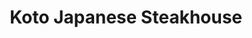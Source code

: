 ---
layout: place
title: "Koto Japanese Steakhouse"
permalink: /indiana/noblesville/koto-japanese-steakhouse.html
stateAbbr: IN
stateName: Indiana
cityName: Noblesville
seo:
  name: "Koto Japanese Steakhouse"
  type: Restaurant
  links: https://www.kotofishers.com/
description: "Looking for sushi in Noblesville, Indiana? Check out Koto Japanese Steakhouse for a delightful Japanese dining experience. Enjoy a variety of sushi and other..."
place_id: ChIJT-xM6GHJFIgRSowJ0UO51e8
photos:
  - name: >-
      places/ChIJT-xM6GHJFIgRSowJ0UO51e8/photos/AeeoHcIWnKhovjB8nnACTS_VMUoJRVylzqG_QC9FuL-luCHf_D8xOFzJAuGKAwG1fZk0FxdfFhS2EfgyTz8vRqisNIoNtoTWG6WmAuxVpwAQErdqphbDGKArm61P6rzsUJRybFKVO62Qv4G9-O8xG_0T3PggH4p7ew2SLTEUA76UMS91FrfP1yzvlds9oJoXe050gyZOt4VulbUCRnEryG-ZajH8_wKxgdtVCcy-mR4giHEhiakdIuM3GxRN8CgImVKJrUO02gRkAR06dwkhLX-i2vwWD0cyVdGi2q6025C8cem8z8e1ueBjSJ1ttO6DX1eLJb6nrjB0kjsecfy2aDCgk2wZ2mA6Lsau-qPh15MRI930mrQFyeu7vZUL2dpA9VNkKKN1cttI7ipkpl0I0c_-4f2TsfGLsHpxI012ErLrbJs-WQ
    widthPx: 1600
    heightPx: 901
    authorAttributions:
      - displayName: redwards 2020
        uri: https://maps.google.com/maps/contrib/114543349634991947686
        photoUri: >-
          https://lh3.googleusercontent.com/a-/ALV-UjW0rI1HJYVB-eWn2bLxnUdqMppYlGYh8_YTaK-sFtx4KS1V1SGnSA=s100-p-k-no-mo
    flagContentUri: >-
      https://www.google.com/local/imagery/report/?cb_client=maps_api_places.places_api&image_key=!1e10!2sCIHM0ogKEICAgICkmazkVg&hl=en-US
    googleMapsUri: >-
      https://www.google.com/maps/place//data=!3m4!1e2!3m2!1sCIHM0ogKEICAgICkmazkVg!2e10!4m2!3m1!1s0x8814c961e84cec4f:0xefd5b943d1098c4a
  - name: >-
      places/ChIJT-xM6GHJFIgRSowJ0UO51e8/photos/AeeoHcKY8IZN07zIpZECYIYmVR_qaqWua0P6ohUlOIVYManyjoVjt7CX9Cc_GAcZhg8smlgKBq--Wwxy8ggQcVQdOQ3atGib948Ds7eLG21lrxHUSRJ7EdPsDbkcrBGlgYkauu--jQsM1k_DVmtBVO5JIeN7_y9S-zSGh2PRxh0ZJeBb1uLV63r9Psv1PDviZeGSD2YRI9C_290_3SwL1m3mOtDz8IJ8f_H3e94KuhjEBptmMCw376CWRbl3gcqEbqYIB2ooUzYhYLBkb-CflV6_yPlQPmbosKERRGBTZmzFXuFNWw
    widthPx: 1080
    heightPx: 1080
    authorAttributions:
      - displayName: Koto Japanese Steakhouse
        uri: https://maps.google.com/maps/contrib/108222714104921103607
        photoUri: >-
          https://lh3.googleusercontent.com/a/ACg8ocLGQhDyssuT0bklrw9pX52ipPwiA7absWhd2BJsy9O9cZvsNg=s100-p-k-no-mo
    flagContentUri: >-
      https://www.google.com/local/imagery/report/?cb_client=maps_api_places.places_api&image_key=!1e10!2sAF1QipP4Qpk3COJ0uQ_ra-FUl4PUL_zBmGSD3E_gfQuv&hl=en-US
    googleMapsUri: >-
      https://www.google.com/maps/place//data=!3m4!1e2!3m2!1sAF1QipP4Qpk3COJ0uQ_ra-FUl4PUL_zBmGSD3E_gfQuv!2e10!4m2!3m1!1s0x8814c961e84cec4f:0xefd5b943d1098c4a
  - name: >-
      places/ChIJT-xM6GHJFIgRSowJ0UO51e8/photos/AeeoHcKEug4wq-JxUCjpPClhaSHRxv_UdXJDPXEo9JjE7SAPqJLu5Hn78VGJMT4t-_yMHuH_tlj0Wx38gkdSfzvrNlB5TIQCQJIA9CCVlsEqNXM-ugPKKcRX2sWiEDHtxbJNVhvi9-okdGsXT4Wkq4zRtbSta8qBwa9y4mcS06UpJ-Css-ZUO0cDn4-6ZYzhGtrnXdqkHWSE8t79CMCacjNEqDf1hZTOGW-8bkz1DbVQKsOW2oMw0aSIEihOxQRO_VyNMEqnMFeonLISUVV4RCNdX7fHWxObKbMZPf-5nfj6-bImhpPuhR4FiswnLb1RqP6sH5DfzJ2V8gE3_11YXXJGOh0EHH_oQFk0or9hmnwkGsTb25abfTXYOTKYAkPZgVeOvzZyF6riPa97wc3Vy0sniITh85CkPKMntvIhmkgf9FjBSg
    widthPx: 3600
    heightPx: 4800
    authorAttributions:
      - displayName: Kenia Liceth
        uri: https://maps.google.com/maps/contrib/101042589950150509861
        photoUri: >-
          https://lh3.googleusercontent.com/a-/ALV-UjXNsZqIqfIbRjIKs6BHw0-DRN6Ftue7aY8IwgaHybcD4EmcByb6ew=s100-p-k-no-mo
    flagContentUri: >-
      https://www.google.com/local/imagery/report/?cb_client=maps_api_places.places_api&image_key=!1e10!2sCIHM0ogKEICAgIC_95L7NA&hl=en-US
    googleMapsUri: >-
      https://www.google.com/maps/place//data=!3m4!1e2!3m2!1sCIHM0ogKEICAgIC_95L7NA!2e10!4m2!3m1!1s0x8814c961e84cec4f:0xefd5b943d1098c4a
  - name: >-
      places/ChIJT-xM6GHJFIgRSowJ0UO51e8/photos/AeeoHcJuQx4gK6qYrviU7Ad4VBe9sD46CskfMykWyMp6dqKThC75rlct3HSLpBjdecNiczpUo-i5pRokNeX_39-GE1Hxt4DwprZhtyk42t7bo4f9ZgKSuBz9UOrgG87i_NS_0X8RTZInoBK2mZczCHrTMlGsNpoiOXxPxQPqW4vfV9cuDa6G4oh-g7V-1f7fIImYjF7jwqTt_Usjn2Hr0EN4sA0D8_hgvvJ2fVxZ-kR2QGFXDa9KMD0o1EClvf5211DdP3340YH-UreuSBUDQbRO9fc4jHLFKEyxxi1wJli9jUisEw3kcC48NdEHA_vuRgGJJimIHrFfA_jo3FnEyJprixTNkqmWIKUClzZWuhgJCLR-MgViGiQdSs_g6XQZ5JzkDsIj6sunsEgXKbBderdmWaCyi2Pj2WIjuAhbP0YTNAlgiA
    widthPx: 3614
    heightPx: 4800
    authorAttributions:
      - displayName: Jeremy Spivey
        uri: https://maps.google.com/maps/contrib/113703576329496888610
        photoUri: >-
          https://lh3.googleusercontent.com/a-/ALV-UjV09eW9b06-X-4170sOSZq_6QXu8W4oCmOgI-VHuFIlbXQmVVv4mg=s100-p-k-no-mo
    flagContentUri: >-
      https://www.google.com/local/imagery/report/?cb_client=maps_api_places.places_api&image_key=!1e10!2sCIHM0ogKEICAgIDfvLPgSQ&hl=en-US
    googleMapsUri: >-
      https://www.google.com/maps/place//data=!3m4!1e2!3m2!1sCIHM0ogKEICAgIDfvLPgSQ!2e10!4m2!3m1!1s0x8814c961e84cec4f:0xefd5b943d1098c4a
  - name: >-
      places/ChIJT-xM6GHJFIgRSowJ0UO51e8/photos/AeeoHcLtzAjz26NBJtIrCMiG4gd-_vLClqpcgFRX-JsXBS0M152QOhwjdDoallCiaWPLX7ndeGMDzyAUCnAZH9pAhciKGWrQ_abb_3a3W9O0Nvu0L2vu0njej7-z5GeihrJA3tpFAVZ4nBVgC4tuR_TGQHF-Ouield_p_36s86FpfLVGXgDX64f_pxcMeeLPwcUVJX5EY0zah3WWN1u6rttqgUkZ9-M7Pyv5VVhQcGO5EzUwV1uJqM3-sXhj4bb7xRPA1ndpQde7dIh5Z9aQCve8uEo0S-IZcniede5n-MfNDakmVCPWAW_pisodjIANFzTdr8_6vq9xRLerFWnH3cKXBlAN5Rq7FUdIlJP8Q9jRo6mdGNXoyB_dB9C-5abX373o_2DMXepr3zA0OdW5z_JuA21MtiYOmW47QM2MdXBgtMmSrvZz
    widthPx: 4032
    heightPx: 1932
    authorAttributions:
      - displayName: Elizabeth E. J.
        uri: https://maps.google.com/maps/contrib/114437432788253184461
        photoUri: >-
          https://lh3.googleusercontent.com/a/ACg8ocJB9ZgqdDSE1bkGRXXCMyIRQTEEllkZXoOTqcMNN6dgVkB7NId-=s100-p-k-no-mo
    flagContentUri: >-
      https://www.google.com/local/imagery/report/?cb_client=maps_api_places.places_api&image_key=!1e10!2sCIHM0ogKEICAgID71YPo3AE&hl=en-US
    googleMapsUri: >-
      https://www.google.com/maps/place//data=!3m4!1e2!3m2!1sCIHM0ogKEICAgID71YPo3AE!2e10!4m2!3m1!1s0x8814c961e84cec4f:0xefd5b943d1098c4a
  - name: >-
      places/ChIJT-xM6GHJFIgRSowJ0UO51e8/photos/AeeoHcKkAhD0qFnVHSCH-S-MVvWRiKEbtljBR4qvvwzmdzPoIwRFS0AcLvT1fCIP1E2MHHVv7dJ_tyuQG_ZKpbAz24WCofIkn3NM8o7EJXEgwK_MZVi7xwQbVR68UXAf1AXH6RC4EwMAETTdoFOKkR9osjx8yEr-2oJNMXGfq-42WBSBcLQz3weoKAwxtfst1HJuF9sdSLjcWZusJNYKxTUCGrZPMG-AiYrN3KuW6GWMDzNrIjHbTgXR2aMcrmunyHQ0FFqkhcxXdyc6IQG1Ymdek52OgxFRJGVuml9e7nsDWCsxN4grn_DLslfdmQf2-NoMM2XwURS0032Iaco_CVaXaM63Kfxi7lNG9pL9B_R2i0or2T--gDeMiwPzLHm1WKYIzqac5XzSevMQHJEi_t5OILkWr1dGr8SYUCAOCRiTjkHgD5Y
    widthPx: 4608
    heightPx: 3456
    authorAttributions:
      - displayName: Dave Crim
        uri: https://maps.google.com/maps/contrib/116222021141575472828
        photoUri: >-
          https://lh3.googleusercontent.com/a/ACg8ocLU9UoOUbJJVC_usgJxeSEyUcqpSDuUmK6FdrJuvUYWxOm70A=s100-p-k-no-mo
    flagContentUri: >-
      https://www.google.com/local/imagery/report/?cb_client=maps_api_places.places_api&image_key=!1e10!2sCIHM0ogKEICAgIDfmbPtkAE&hl=en-US
    googleMapsUri: >-
      https://www.google.com/maps/place//data=!3m4!1e2!3m2!1sCIHM0ogKEICAgIDfmbPtkAE!2e10!4m2!3m1!1s0x8814c961e84cec4f:0xefd5b943d1098c4a
  - name: >-
      places/ChIJT-xM6GHJFIgRSowJ0UO51e8/photos/AeeoHcKA1nknULZdlRAD-mjT0PaCzvOOWgw92c3W02Uv0rBb_RxRfRISVVR4NNEn2dGBMCe_9f4mR-Ldg-GUgcpSqZ6F73yo4ptC8SiPPfljkQ4KLju9WzhdClRIZnhkBX5jnL6ylVcdjSOZqZPDA7qy3ubcedfCEw_bZL7oeIuNtXLegmhfeQAipCnhGcpDyJ1VIyWQPSWeFkcWAdFMGKGqWJK-9IQ3OAApUOd4OZKj5GikojKZZbpByREfuSg36VhLHAPpQoL1FdlcNYIhOes0wHFQdwHQOD-g8U4370sBX-KV5ARgWlJKh56_fhk6ndRozIreOk4kLhzSrGBpJhRRgGY383qQxfhnvdvVaw2lRO1sdUROh3iGp_iaL_IGnDh2EzQ0RvbkWKAAjtTKZfvWBuQklXafWtZGVcuunCEXOLxYMA
    widthPx: 3000
    heightPx: 4000
    authorAttributions:
      - displayName: Michael Pinto
        uri: https://maps.google.com/maps/contrib/114177747235601967754
        photoUri: >-
          https://lh3.googleusercontent.com/a-/ALV-UjUQC36WbOFyjnYJQmoo1p6lUSSZ6HN9kaDGAdr_w_OQSBa1-mNvHQ=s100-p-k-no-mo
    flagContentUri: >-
      https://www.google.com/local/imagery/report/?cb_client=maps_api_places.places_api&image_key=!1e10!2sCIHM0ogKEICAgICLyuqNSw&hl=en-US
    googleMapsUri: >-
      https://www.google.com/maps/place//data=!3m4!1e2!3m2!1sCIHM0ogKEICAgICLyuqNSw!2e10!4m2!3m1!1s0x8814c961e84cec4f:0xefd5b943d1098c4a
  - name: >-
      places/ChIJT-xM6GHJFIgRSowJ0UO51e8/photos/AeeoHcKaZNhxfKWPUlWTg1g_wOoIGGQ1xNgcB2JPbnf0mxvrZWXe30HocZmK3e4keOawgS1_mhSYN4-W5ZuOb_BmJnTrHTu8U3quMmPferXeOj5rTMdxYg9XXxJa78dDyYwKxwj-my-plgF_VrkWhE7NVbp3GgGKecsjxnmDHWXkbrpnefvPrxLSL4t5RRzj-yjj4p6Cr0XYgh02_CjicT4iVM8assOqb6ScZelmAiZMl95iMuiSl3AWvTQ7XkhcY_W0aZh_SQNuUkJ6QgddOJkrYPOFxMUDJooZEtQu_UatPfYrf7ceM0MLUzRAt9cuXckytGETl-8i6LzfA1-VxAFg2Ada8_hpQaLIMU-Mxm7R0zf7HB9DcFoMZZVd8_3KH0WFoPq8oiYzcVfTpbyrsqItLQ54ttXEY1fqqFfCGRSPBruV4w
    widthPx: 3611
    heightPx: 4800
    authorAttributions:
      - displayName: Jeremy Spivey
        uri: https://maps.google.com/maps/contrib/113703576329496888610
        photoUri: >-
          https://lh3.googleusercontent.com/a-/ALV-UjV09eW9b06-X-4170sOSZq_6QXu8W4oCmOgI-VHuFIlbXQmVVv4mg=s100-p-k-no-mo
    flagContentUri: >-
      https://www.google.com/local/imagery/report/?cb_client=maps_api_places.places_api&image_key=!1e10!2sCIHM0ogKEICAgIDfvLPgcQ&hl=en-US
    googleMapsUri: >-
      https://www.google.com/maps/place//data=!3m4!1e2!3m2!1sCIHM0ogKEICAgIDfvLPgcQ!2e10!4m2!3m1!1s0x8814c961e84cec4f:0xefd5b943d1098c4a
  - name: >-
      places/ChIJT-xM6GHJFIgRSowJ0UO51e8/photos/AeeoHcJeo_BFSKEyl5E3A5qhtrgtpwqsZiD8kX0OtNmBrsQfyyjMgEq7tD6RFRzTawDvkSqyTkdpA7sQ7J9IhA2Q8X6rU5685Lsqo7n61lQd8B3aYuKmSxx7FJHdIUim33vGoEhy_ZcEyScn34QMizKmMYKldrHkmXQu6gXHQjo6Eatx8Qn2Q4v_kkGGL3yocpzKyPkAoscCmRROBCC01CQilPJkDcykDG9hDGphgN2rXUhlKwt_zUL7Sr2JeEdzFlUbPZUwvtG1mZz1pUDLkrYP-zWqxsbN6z1KV9s_9dC8HWJrYQ
    widthPx: 1080
    heightPx: 1080
    authorAttributions:
      - displayName: Koto Japanese Steakhouse
        uri: https://maps.google.com/maps/contrib/108222714104921103607
        photoUri: >-
          https://lh3.googleusercontent.com/a/ACg8ocLGQhDyssuT0bklrw9pX52ipPwiA7absWhd2BJsy9O9cZvsNg=s100-p-k-no-mo
    flagContentUri: >-
      https://www.google.com/local/imagery/report/?cb_client=maps_api_places.places_api&image_key=!1e10!2sAF1QipNIp8cMPRKnlHXufcc7qZjOs3UxAvgxomksv7ab&hl=en-US
    googleMapsUri: >-
      https://www.google.com/maps/place//data=!3m4!1e2!3m2!1sAF1QipNIp8cMPRKnlHXufcc7qZjOs3UxAvgxomksv7ab!2e10!4m2!3m1!1s0x8814c961e84cec4f:0xefd5b943d1098c4a
  - name: >-
      places/ChIJT-xM6GHJFIgRSowJ0UO51e8/photos/AeeoHcIaxfTge3EQ8xUTshePscXVtp52cJBCT6Olr2w4nrJf-JrCIqCNQOxbT86wAD3lhsBaSXTe_DRygXMqCr1LWrDAy4aMHuWkyLCjQRqMtODmaKp5915OLQc08GBbnyxyPgAYSgABdAIXRBNUrioTXvh-0UHDZ7XwvJJU8Glhx-prbAvuE6AZId5r2-XEXxPgy4BU1P69_DnnNr78Vg3mo8dO3wlvFk0HmU2QfH7nocplDfjYM4Ziik9hr6KYCvLIN4bc1w0qvdRATXSdyVtMunp4hX4WeBmbw5OEnVbUamWLcTpx26_8-JxrSAIo7SLMGUu-lOFS-hr7LaDXahD1p4fxs3XM0JZe86uch43VYo5BN0IzPZ76fJunH-ce7xgj30YG_v0yICvS95IMML8E5j8h9UEzRc-BnEzE4LwNZeaIJMh3
    widthPx: 3024
    heightPx: 4032
    authorAttributions:
      - displayName: Rebecca C
        uri: https://maps.google.com/maps/contrib/107432558909728437898
        photoUri: >-
          https://lh3.googleusercontent.com/a-/ALV-UjVojCyDJWEXBeLofFhMFQ3ZstoTt3gFqwdaifiymSkPkEb218ga=s100-p-k-no-mo
    flagContentUri: >-
      https://www.google.com/local/imagery/report/?cb_client=maps_api_places.places_api&image_key=!1e10!2sCIHM0ogKEICAgIDZ8N3UowE&hl=en-US
    googleMapsUri: >-
      https://www.google.com/maps/place//data=!3m4!1e2!3m2!1sCIHM0ogKEICAgIDZ8N3UowE!2e10!4m2!3m1!1s0x8814c961e84cec4f:0xefd5b943d1098c4a
address: 13398 Tegler Dr, Noblesville, IN 46060, USA
street: 13398 Tegler Dr
city: Noblesville
state: IN
zip: '46060'
country: USA
neighborhood: null
latitude: '39.995434'
longitude: '-85.926332'
accessibility_options:
  wheelchairAccessibleParking: true
  wheelchairAccessibleEntrance: true
  wheelchairAccessibleRestroom: true
  wheelchairAccessibleSeating: true
business_status: OPERATIONAL
name: Koto Japanese Steakhouse
google_maps_links:
  directionsUri: >-
    https://www.google.com/maps/dir//''/data=!4m7!4m6!1m1!4e2!1m2!1m1!1s0x8814c961e84cec4f:0xefd5b943d1098c4a!3e0
  placeUri: https://maps.google.com/?cid=17281922846025157706
  writeAReviewUri: >-
    https://www.google.com/maps/place//data=!4m3!3m2!1s0x8814c961e84cec4f:0xefd5b943d1098c4a!12e1
  reviewsUri: >-
    https://www.google.com/maps/place//data=!4m4!3m3!1s0x8814c961e84cec4f:0xefd5b943d1098c4a!9m1!1b1
  photosUri: >-
    https://www.google.com/maps/place//data=!4m3!3m2!1s0x8814c961e84cec4f:0xefd5b943d1098c4a!10e5
primary_type: Restaurant
opening_hours:
  regular: null
  current: null
secondary_opening_hours:
  regular:
    weekdayDescriptions: null
    type: null
  current:
    weekdayDescriptions: null
    type: null
phone: (317) 776-5686
price_level: PRICE_LEVEL_MODERATE
price_range: $20 &ndash; $30
rating: '4.3'
rating_count: 1033
website: https://www.kotofishers.com/
reviews:
  - name: >-
      places/ChIJT-xM6GHJFIgRSowJ0UO51e8/reviews/ChZDSUhNMG9nS0VJQ0FnSURmdkxQZ1VREAE
    relativePublishTimeDescription: 3 months ago
    rating: 4
    text:
      text: >-
        Always very consistent hibachi experience. The food is always fresh and
        good and the chefs do a great job of entertaining to make your meal a
        little more exciting. Great place to take kids for the experience or sit
        on the sushi side for more privacy.
      languageCode: en
    originalText:
      text: >-
        Always very consistent hibachi experience. The food is always fresh and
        good and the chefs do a great job of entertaining to make your meal a
        little more exciting. Great place to take kids for the experience or sit
        on the sushi side for more privacy.
      languageCode: en
    authorAttribution:
      displayName: Jeremy Spivey
      uri: https://www.google.com/maps/contrib/113703576329496888610/reviews
      photoUri: >-
        https://lh3.googleusercontent.com/a-/ALV-UjV09eW9b06-X-4170sOSZq_6QXu8W4oCmOgI-VHuFIlbXQmVVv4mg=s128-c0x00000000-cc-rp-mo-ba5
    publishTime: '2025-01-04T19:34:09.196652Z'
    flagContentUri: >-
      https://www.google.com/local/review/rap/report?postId=ChZDSUhNMG9nS0VJQ0FnSURmdkxQZ1VREAE&d=17924085&t=1
    googleMapsUri: >-
      https://www.google.com/maps/reviews/data=!4m6!14m5!1m4!2m3!1sChZDSUhNMG9nS0VJQ0FnSURmdkxQZ1VREAE!2m1!1s0x8814c961e84cec4f:0xefd5b943d1098c4a
  - name: >-
      places/ChIJT-xM6GHJFIgRSowJ0UO51e8/reviews/ChdDSUhNMG9nS0VJQ0FnSUNMeXVxTnN3RRAB
    relativePublishTimeDescription: 10 months ago
    rating: 4
    text:
      text: >-
        We came to Fisher's for a swim meet and had a very enjoyable lunch at
        Koto.  We came with a few other families so we had an entire table (Both
        Sides).  They were extremely efficient and it wasn't hard for them to
        have 2 hibachi cooks at the same time.


        First of all, the staff was very friendly, from the hostess to the
        cooks.  The food was good.  I have been to tons of hibachi restaurants
        in my life and this one sits in the top 10% of them.


        The restaurant, in itself, was nice and had a huge welcoming fishtank.


        The next time we come, we will definitely be back since hibachi has
        become a swim team ritual 😆
      languageCode: en
    originalText:
      text: >-
        We came to Fisher's for a swim meet and had a very enjoyable lunch at
        Koto.  We came with a few other families so we had an entire table (Both
        Sides).  They were extremely efficient and it wasn't hard for them to
        have 2 hibachi cooks at the same time.


        First of all, the staff was very friendly, from the hostess to the
        cooks.  The food was good.  I have been to tons of hibachi restaurants
        in my life and this one sits in the top 10% of them.


        The restaurant, in itself, was nice and had a huge welcoming fishtank.


        The next time we come, we will definitely be back since hibachi has
        become a swim team ritual 😆
      languageCode: en
    authorAttribution:
      displayName: Michael Pinto
      uri: https://www.google.com/maps/contrib/114177747235601967754/reviews
      photoUri: >-
        https://lh3.googleusercontent.com/a-/ALV-UjUQC36WbOFyjnYJQmoo1p6lUSSZ6HN9kaDGAdr_w_OQSBa1-mNvHQ=s128-c0x00000000-cc-rp-mo-ba5
    publishTime: '2024-06-17T20:56:05.268867Z'
    flagContentUri: >-
      https://www.google.com/local/review/rap/report?postId=ChdDSUhNMG9nS0VJQ0FnSUNMeXVxTnN3RRAB&d=17924085&t=1
    googleMapsUri: >-
      https://www.google.com/maps/reviews/data=!4m6!14m5!1m4!2m3!1sChdDSUhNMG9nS0VJQ0FnSUNMeXVxTnN3RRAB!2m1!1s0x8814c961e84cec4f:0xefd5b943d1098c4a
  - name: >-
      places/ChIJT-xM6GHJFIgRSowJ0UO51e8/reviews/ChdDSUhNMG9nS0VJQ0FnTUNRd2MzSzZnRRAB
    relativePublishTimeDescription: a month ago
    rating: 5
    text:
      text: >-
        Had lunch with a friend. The server was friendly and courteous but very
        professional and treated us with respect. When asked about the menu
        items, he was very knowledgeable and helpful. I had the steak and
        scallops with stir-fried vegetables and fried rice. We also had steamed
        dumplings and hot green tea served from a cast iron kettle. The food was
        great and the prices were reasonable. There is a saltwater aquarium in
        the entrance, and there are hibachi throughout the resultant where chefs
        will prepare your food in front of you.
      languageCode: en
    originalText:
      text: >-
        Had lunch with a friend. The server was friendly and courteous but very
        professional and treated us with respect. When asked about the menu
        items, he was very knowledgeable and helpful. I had the steak and
        scallops with stir-fried vegetables and fried rice. We also had steamed
        dumplings and hot green tea served from a cast iron kettle. The food was
        great and the prices were reasonable. There is a saltwater aquarium in
        the entrance, and there are hibachi throughout the resultant where chefs
        will prepare your food in front of you.
      languageCode: en
    authorAttribution:
      displayName: Michael B
      uri: https://www.google.com/maps/contrib/112826037407929161928/reviews
      photoUri: >-
        https://lh3.googleusercontent.com/a-/ALV-UjX5KWZJKjEMBO5Q9jC1OfpJ65J6SYHbrQ_beotFJpytTj5r9YZuFA=s128-c0x00000000-cc-rp-mo-ba4
    publishTime: '2025-03-04T22:24:20.877782Z'
    flagContentUri: >-
      https://www.google.com/local/review/rap/report?postId=ChdDSUhNMG9nS0VJQ0FnTUNRd2MzSzZnRRAB&d=17924085&t=1
    googleMapsUri: >-
      https://www.google.com/maps/reviews/data=!4m6!14m5!1m4!2m3!1sChdDSUhNMG9nS0VJQ0FnTUNRd2MzSzZnRRAB!2m1!1s0x8814c961e84cec4f:0xefd5b943d1098c4a
  - name: >-
      places/ChIJT-xM6GHJFIgRSowJ0UO51e8/reviews/ChZDSUhNMG9nS0VJQ0FnSURQdVpXSVR3EAE
    relativePublishTimeDescription: 4 months ago
    rating: 1
    text:
      text: >-
        Ordered a salad and sushi. Delivered by GrubHub. The salad Koto sent was
        inedible. It was brown and slimy. Called the restaurant. Only way to
        make it right was to report it to GrubHub and then have GrubHub deliver
        another salad  - or bring the salad in and they would give us another
        salad. This wasn't GrubHub's fault and taking the salad in defeats the
        whole purpose ordering in. Won't be ordering from them again or
        frequenting the restaurant.
      languageCode: en
    originalText:
      text: >-
        Ordered a salad and sushi. Delivered by GrubHub. The salad Koto sent was
        inedible. It was brown and slimy. Called the restaurant. Only way to
        make it right was to report it to GrubHub and then have GrubHub deliver
        another salad  - or bring the salad in and they would give us another
        salad. This wasn't GrubHub's fault and taking the salad in defeats the
        whole purpose ordering in. Won't be ordering from them again or
        frequenting the restaurant.
      languageCode: en
    authorAttribution:
      displayName: Judith Apple-VanAlstine
      uri: https://www.google.com/maps/contrib/112390997282454548110/reviews
      photoUri: >-
        https://lh3.googleusercontent.com/a/ACg8ocL6hrEy66Ba8goVKyWbvELY3ugKRrIEgpP51OmrXuu1X8qLnQ=s128-c0x00000000-cc-rp-mo
    publishTime: '2024-12-03T22:50:14.792929Z'
    flagContentUri: >-
      https://www.google.com/local/review/rap/report?postId=ChZDSUhNMG9nS0VJQ0FnSURQdVpXSVR3EAE&d=17924085&t=1
    googleMapsUri: >-
      https://www.google.com/maps/reviews/data=!4m6!14m5!1m4!2m3!1sChZDSUhNMG9nS0VJQ0FnSURQdVpXSVR3EAE!2m1!1s0x8814c961e84cec4f:0xefd5b943d1098c4a
  - name: >-
      places/ChIJT-xM6GHJFIgRSowJ0UO51e8/reviews/ChZDSUhNMG9nS0VJQ0FnTURBaE1uOU5BEAE
    relativePublishTimeDescription: 2 months ago
    rating: 5
    text:
      text: >-
        Had lunch there today. Great service, delicious food. Kept us
        entertained. Had extra food to pass around, very generous. Very clean
        bathrooms. Left my wallet, and a hostess(?) was kind enough to find it
        for me while they were closed and brought it out to me. Definitely a
        must try for everything mentioned and a great atmosphere.
      languageCode: en
    originalText:
      text: >-
        Had lunch there today. Great service, delicious food. Kept us
        entertained. Had extra food to pass around, very generous. Very clean
        bathrooms. Left my wallet, and a hostess(?) was kind enough to find it
        for me while they were closed and brought it out to me. Definitely a
        must try for everything mentioned and a great atmosphere.
      languageCode: en
    authorAttribution:
      displayName: Lisa Kwon
      uri: https://www.google.com/maps/contrib/105737634535998321778/reviews
      photoUri: >-
        https://lh3.googleusercontent.com/a/ACg8ocLa_mdzNcVRsu5XVdO_mhSXVOTPLLfImf6aUAETj3s1aJGb=s128-c0x00000000-cc-rp-mo
    publishTime: '2025-02-07T00:33:54.441902Z'
    flagContentUri: >-
      https://www.google.com/local/review/rap/report?postId=ChZDSUhNMG9nS0VJQ0FnTURBaE1uOU5BEAE&d=17924085&t=1
    googleMapsUri: >-
      https://www.google.com/maps/reviews/data=!4m6!14m5!1m4!2m3!1sChZDSUhNMG9nS0VJQ0FnTURBaE1uOU5BEAE!2m1!1s0x8814c961e84cec4f:0xefd5b943d1098c4a
parking_options:
  freeParkingLot: true
  freeStreetParking: true
  paidStreetParking: false
  valetParking: false
payment_options:
  acceptsCreditCards: true
  acceptsDebitCards: true
  acceptsCashOnly: false
allow_dogs: null
curbside_pickup: null
delivery: true
dine_in: true
good_for_children: true
good_for_groups: true
good_for_sports: false
live_music: false
menu_for_children: true
outdoor_seating: true
reservable: true
restroom: true
serves_beer: true
serves_breakfast: false
serves_brunch: false
serves_cocktails: true
serves_coffee: false
serves_dinner: true
serves_dessert: true
serves_lunch: true
serves_vegetarian_food: true
serves_wine: true
takeout: true
summary: null

---